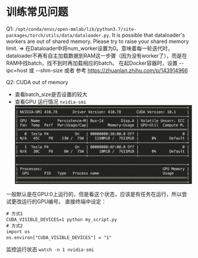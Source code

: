 # 训练常见问题


Q1: `/opt/conda/envs/open-mmlab/lib/python3.7/site-packages/torch/utils/data/dataloader.py`. It is possible that dataloader's workers are out of shared memory. Please try to raise your shared memory limit.
=>
在Dataloader中将num_worker设置为0。意味着每一轮迭代时，dataloader不再有自主加载数据到RAM这一步骤（因为没有worker了），而是在RAM中找batch，找不到时再加载相应的batch。
在起Docker容器时，设置 --ipc=host 或 --shm-size 或者
参考 https://zhuanlan.zhihu.com/p/143914966

Q2: CUDA out of memory

* 查看batch_size是否设置的较大
* 查看GPU 运行情况 `nvidia-smi`
![](media/15919291891898/15919488127847.jpg)

一般默认是在GPU:0上运行的，但是看这个状态，应该是有任务在运行，所以尝试更改运行的GPU编号。
 直接终端中设定：
```
# 方式1
CUDA_VISIBLE_DEVICES=1 python my_script.py
# 方式2
import os
os.environ["CUDA_VISIBLE_DEVICES"] = "1"
```

监控运行状态 `watch -n 1 nvidia-smi`


